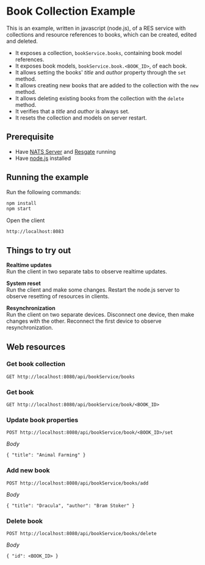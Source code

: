 # Book Collection Example

This is an example, written in javascript (node.js), of a RES service with collections and resource references to books, which can be created, edited and deleted.
* It exposes a collection, `bookService.books`, containing book model references.
* It exposes book models, `bookService.book.<BOOK_ID>`, of each book.
* It allows setting the books' *title* and *author* property through the `set` method.
* It allows creating new books that are added to the collection with the `new` method.
* It allows deleting existing books from the collection with the `delete` method.
* It verifies that a *title* and *author* is always set.
* It resets the collection and models on server restart.

## Prerequisite

* Have [NATS Server](https://nats-io.github.io/docs/nats_server/installation.html) and [Resgate](https://resgate.io/docs/get-started/installation/) running
* Have [node.js](https://nodejs.org/en/download/) installed

## Running the example

Run the following commands:
```bash
npm install
npm start
```
Open the client
```
http://localhost:8083
```

## Things to try out

**Realtime updates**  
Run the client in two separate tabs to observe realtime updates.

**System reset**  
Run the client and make some changes. Restart the node.js server to observe resetting of resources in clients.

**Resynchronization**  
Run the client on two separate devices. Disconnect one device, then make changes with the other. Reconnect the first device to observe resynchronization.


## Web resources

### Get book collection
```
GET http://localhost:8080/api/bookService/books
```

### Get book
```
GET http://localhost:8080/api/bookService/book/<BOOK_ID>
```

### Update book properties
```
POST http://localhost:8080/api/bookService/book/<BOOK_ID>/set
```
*Body*  
```
{ "title": "Animal Farming" }
```

### Add new book
```
POST http://localhost:8080/api/bookService/books/add
```
*Body*  
```
{ "title": "Dracula", "author": "Bram Stoker" }
```

### Delete book
```
POST http://localhost:8080/api/bookService/books/delete
```
*Body*  
```
{ "id": <BOOK_ID> }
```